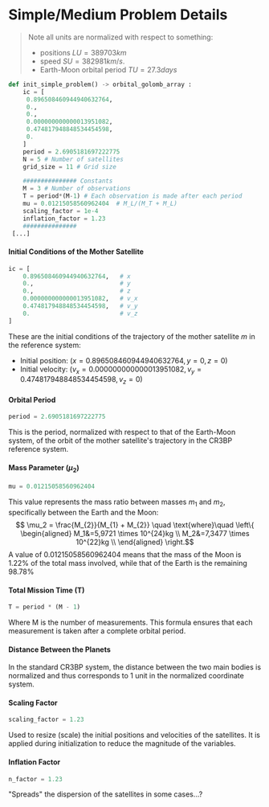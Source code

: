 # Simple/Medium Problem Details
>
> Note all units are normalized with respect to something:
>
> * positions $LU = 389703km$
> * speed $SU = 382981km/s$.
> * Earth-Moon orbital period $TU = 27.3days$

```python
def init_simple_problem() -> orbital_golomb_array :
    ic = [
     0.896508460944940632764,
     0.,
     0.,
     0.000000000000013951082,
     0.474817948848534454598,
     0.
    ]
    period = 2.6905181697222775
    N = 5 # Number of satellites
    grid_size = 11 # Grid size

    ############### Constants
    M = 3 # Number of observations
    T = period*(M-1) # Each observation is made after each period
    mu = 0.01215058560962404  # M_L/(M_T + M_L)
    scaling_factor = 1e-4
    inflation_factor = 1.23
    ###############
 [...]
```

#### Initial Conditions of the Mother Satellite

```python
ic = [
    0.896508460944940632764,   # x
    0.,                        # y
    0.,                        # z
    0.000000000000013951082,   # v_x
    0.474817948848534454598,   # v_y
    0.                         # v_z
]
```

These are the initial conditions of the trajectory of the mother satellite $m$ in the reference system:

* Initial position: $(x=0.896508460944940632764, y=0, z=0)$
* Initial velocity: $(v_x=0.000000000000013951082, v_y=0.474817948848534454598, v_z=0)$

#### Orbital Period

```python
period = 2.6905181697222775
```

This is the period, normalized with respect to that of the Earth-Moon system, of the orbit of the mother satellite's trajectory in the CR3BP reference system.

#### Mass Parameter ($\mu_2$)

```python
mu = 0.01215058560962404
```

This value represents the mass ratio between masses $m_1$ and $m_2$, specifically between the Earth and the Moon:
$$
\mu_2 = \frac{M_{2}}{M_{1} + M_{2}}
\quad \text{where}\quad
\left\{
 \begin{aligned}
 M_1&=5,9721 \times 10^{24}kg \\
 M_2&=7,3477 \times 10^{22}kg \\
 \end{aligned}
\right.$$
A value of $0.01215058560962404$ means that the mass of the Moon is $1.22\%$ of the total mass involved, while that of the Earth is the remaining $98.78\%$

#### Total Mission Time (T)
```python
T = period * (M - 1)
```
Where M is the number of measurements. This formula ensures that each measurement is taken after a complete orbital period.

#### Distance Between the Planets
In the standard CR3BP system, the distance between the two main bodies is normalized and thus corresponds to $1$ unit in the normalized coordinate system.
#### Scaling Factor
```python
scaling_factor = 1.23
```
Used to resize (scale) the initial positions and velocities of the satellites. It is applied during initialization to reduce the magnitude of the variables.
#### Inflation Factor
```python
n_factor = 1.23
```
"Spreads" the dispersion of the satellites in some cases...?
